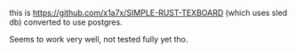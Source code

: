 this is https://github.com/x1a7x/SIMPLE-RUST-TEXBOARD (which uses sled db) converted to use postgres. 

Seems to work very well, not tested fully yet tho. 